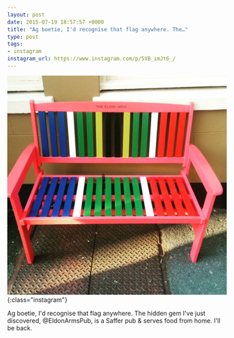 ```yaml
---
layout: post
date: 2015-07-19 18:57:57 +0000
title: "Ag boetie, I'd recognise that flag anywhere. The…"
type: post
tags:
- instagram
instagram_url: https://www.instagram.com/p/5VB_imJt6_/
---
```


![Instagram - 5VB_imJt6](/assets/5VB_imJt6.jpg){:class="instagram"}

Ag boetie, I'd recognise that flag anywhere. The hidden gem I've just discovered, @EldonArmsPub, is a Saffer pub & serves food from home. I'll be back.
